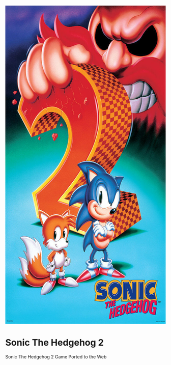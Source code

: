 <p align="center">
         <img src="sonicthehedgehog2.jpg" width="667" height="1000" alt="Sonic The Hedgehog 2">
</p>

# Sonic The Hedgehog 2
Sonic The Hedgehog 2 Game Ported to the Web
